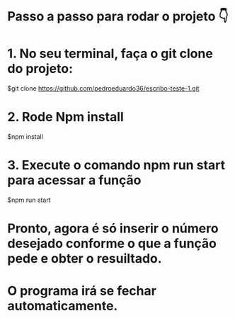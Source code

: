# Passo a passo para rodar o projeto 👇

# 1. No seu terminal, faça o git clone do projeto:
  $git clone https://github.com/pedroeduardo36/escribo-teste-1.git
# 2. Rode Npm install
  $npm install
# 3. Execute o comando npm run start para acessar a função
  $npm run start

# Pronto, agora é só inserir o número desejado conforme o que a função pede e obter o resuiltado. 
# O programa irá se fechar automaticamente. 

